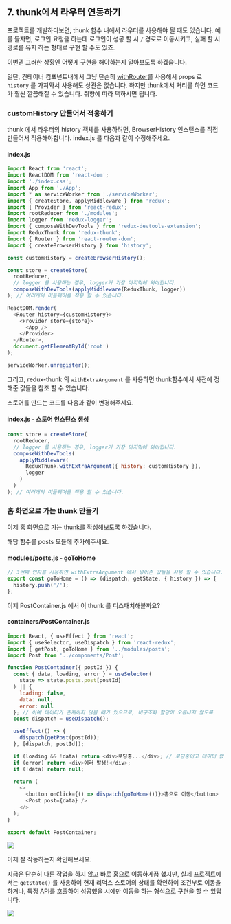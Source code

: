## 7. thunk에서 라우터 연동하기

프로젝트를 개발하다보면, thunk 함수 내에서 라우터를 사용해야 될 때도 있습니다. 예를 들자면, 로그인 요청을 하는데 로그인이 성공 할 시 `/` 경로로 이동시키고, 실패 할 시 경로를 유지 하는 형태로 구현 할 수도 있죠.

이번엔 그러한 상황엔 어떻게 구현을 해야하는지 알아보도록 하겠습니다.

일단, 컨테이너 컴포넌트내에서 그냥 단순히 [withRouter](https://github.com/ReactTraining/react-router/blob/master/packages/react-router/docs/api/withRouter.md)를 사용해서 props 로 `history` 를 가져와서 사용해도 상관은 없습니다. 하지만 thunk에서 처리를 하면 코드가 훨씬 깔끔해질 수 있습니다. 취향에 따라 택하시면 됩니다.

### customHistory 만들어서 적용하기

thunk 에서 라우터의 history 객체를 사용하려면, BrowserHistory 인스턴스를 직접 만들어서 적용해야합니다. index.js 를 다음과 같이 수정해주세요.

#### index.js
```javascript
import React from 'react';
import ReactDOM from 'react-dom';
import './index.css';
import App from './App';
import * as serviceWorker from './serviceWorker';
import { createStore, applyMiddleware } from 'redux';
import { Provider } from 'react-redux';
import rootReducer from './modules';
import logger from 'redux-logger';
import { composeWithDevTools } from 'redux-devtools-extension';
import ReduxThunk from 'redux-thunk';
import { Router } from 'react-router-dom';
import { createBrowserHistory } from 'history';

const customHistory = createBrowserHistory();

const store = createStore(
  rootReducer,
  // logger 를 사용하는 경우, logger가 가장 마지막에 와야합니다.
  composeWithDevTools(applyMiddleware(ReduxThunk, logger))
); // 여러개의 미들웨어를 적용 할 수 있습니다.

ReactDOM.render(
  <Router history={customHistory}>
    <Provider store={store}>
      <App />
    </Provider>
  </Router>,
  document.getElementById('root')
);

serviceWorker.unregister();
```

그리고, redux-thunk 의 `withExtraArgument` 를 사용하면 thunk함수에서 사전에 정해준 값들을 참조 할 수 있습니다.

스토어를 만드는 코드를 다음과 같이 변경해주세요.


#### index.js - 스토어 인스턴스 생성
```javascript
const store = createStore(
  rootReducer,
  // logger 를 사용하는 경우, logger가 가장 마지막에 와야합니다.
  composeWithDevTools(
    applyMiddleware(
      ReduxThunk.withExtraArgument({ history: customHistory }),
      logger
    )
  )
); // 여러개의 미들웨어를 적용 할 수 있습니다.
```

### 홈 화면으로 가는 thunk 만들기
이제 홈 화면으로 가는 thunk를 작성해보도록 하겠습니다.

해당 함수를 posts 모듈에 추가해주세요.
#### modules/posts.js - goToHome
```javascript
// 3번째 인자를 사용하면 withExtraArgument 에서 넣어준 값들을 사용 할 수 있습니다.
export const goToHome = () => (dispatch, getState, { history }) => {
  history.push('/');
};
```

이제 PostContainer.js 에서 이 thunk 를 디스패치해볼까요?

#### containers/PostContainer.js
```javascript
import React, { useEffect } from 'react';
import { useSelector, useDispatch } from 'react-redux';
import { getPost, goToHome } from '../modules/posts';
import Post from '../components/Post';

function PostContainer({ postId }) {
  const { data, loading, error } = useSelector(
    state => state.posts.post[postId]
  ) || {
    loading: false,
    data: null,
    error: null
  }; // 아예 데이터가 존재하지 않을 때가 있으므로, 비구조화 할당이 오류나지 않도록
  const dispatch = useDispatch();

  useEffect(() => {
    dispatch(getPost(postId));
  }, [dispatch, postId]);

  if (loading && !data) return <div>로딩중...</div>; // 로딩중이고 데이터 없을때만
  if (error) return <div>에러 발생!</div>;
  if (!data) return null;

  return (
    <>
      <button onClick={() => dispatch(goToHome())}>홈으로 이동</button>
      <Post post={data} />
    </>
  );
}

export default PostContainer;
```

![](https://i.imgur.com/qbkUppG.gif)

이제 잘 작동하는지 확인해보세요.

지금은 단순히 다른 작업을 하지 않고 바로 홈으로 이동하게끔 했지만, 실제 프로젝트에서는 `getState()` 를 사용하여 현재 리덕스 스토어의 상태를 확인하여 조건부로 이동을 하거나, 특정 API를 호출하여 성공했을 시에만 이동을 하는 형식으로 구현을 할 수 있답니다.

![](https://codesandbox.io/s/nob8f)